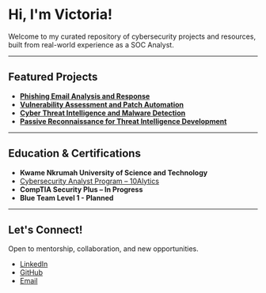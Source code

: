  # Hi, I'm Victoria!

Welcome to my curated repository of cybersecurity projects and resources, built from real-world experience as a SOC Analyst.




---

##  Featured Projects
- **[Phishing Email Analysis and Response]()**
- **[Vulnerability Assessment
and Patch Automation]()**
- **[Cyber Threat Intelligence
and Malware Detection]()**
- **[Passive Reconnaissance for Threat
Intelligence Development]()**

---

## Education & Certifications
- **Kwame Nkrumah University of Science and Technology**
- [Cybersecurity Analyst Program – 10Alytics]()
- **CompTIA Security Plus – In Progress**
- **Blue Team Level 1 - Planned**

---

## Let's Connect!
Open to mentorship, collaboration, and new opportunities.

-  [LinkedIn](www.linkedin.com/in/victoria-nyamekye)  
-  [GitHub](https://github.com/victoria-nyamekye/victoria-nyamekye.git)  
-  [Email](mailto:victorianyamekye98@gmail.com)
